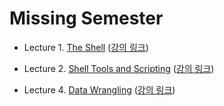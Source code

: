 # Missing Semester

- Lecture 1. [The Shell](https://www.youtube.com/watch?v=Z56Jmr9Z34Q&t=2s) ([강의 링크](https://www.youtube.com/watch?v=Z56Jmr9Z34Q&t=2s))
- Lecture 2. [Shell Tools and Scripting](https://github.com/iloveslowfood/iloveTIL/blob/main/missingsemester_cambridge/Lecture02.md) ([강의 링크](https://www.youtube.com/watch?v=kgII-YWo3Zw))

- Lecture 4. [Data Wrangling]() ([강의 링크](https://www.youtube.com/watch?v=sz_dsktIjt4))